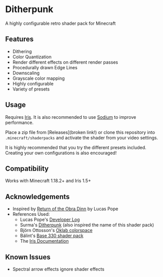 # Ditherpunk

A highly configurable retro shader pack for Minecraft

## Features

- Dithering
- Color Quantization
- Render different effects on different render passes
- Procedurally drawn Edge Lines
- Downscaling
- Grayscale color mapping
- Highly configurable
- Variety of presets

## Usage

Requires [Iris](https://www.irisshaders.dev/).
It is also recommended to use [Sodium](https://modrinth.com/mod/sodium)
to improve performance.

Place a zip file from [Releases](broken link!) or clone this repository
into `.minecraft/shaderpacks` and activate the shader from your video settings.

It is highly recommended that you try the different presets included.
Creating your own configurations is also encouraged!

## Compatibility

Works with Minecraft 1.18.2+ and Iris 1.5+

## Acknowledgements

- Inspired by [Return of the Obra Dinn](https://obradinn.com/) by Lucas Pope
- References Used:
  - Lucas Pope's [Developer Log](https://forums.tigsource.com/index.php?topic=40832.0)
  - Surma's [Ditherpunk](https://surma.dev/things/ditherpunk/)
  (also inspired the name of this shader pack)
  - Björn Ottosson's [Oklab colorspace](https://bottosson.github.io/posts/oklab/)
  - Bálint's [Base 330 shader pack](https://github.com/shaderLABS/Base-330)
  - The [Iris Documentation](https://shaders.properties/)

## Known Issues

- Spectral arrow effects ignore shader effects
